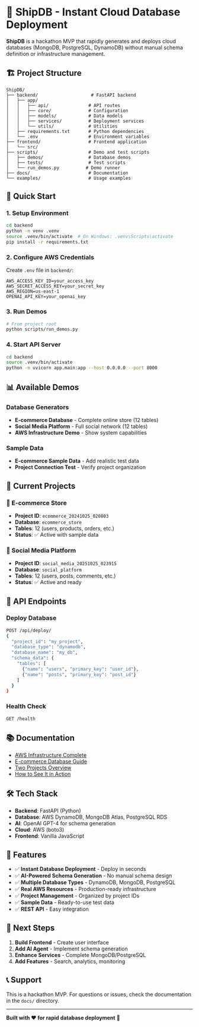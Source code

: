 # 🚀 ShipDB - Instant Cloud Database Deployment

**ShipDB** is a hackathon MVP that rapidly generates and deploys cloud databases (MongoDB, PostgreSQL, DynamoDB) without manual schema definition or infrastructure management.

## 🏗️ **Project Structure**

```
ShipDB/
├── backend/                    # FastAPI backend
│   ├── app/
│   │   ├── api/               # API routes
│   │   ├── core/              # Configuration
│   │   ├── models/            # Data models
│   │   ├── services/          # Deployment services
│   │   └── utils/             # Utilities
│   ├── requirements.txt       # Python dependencies
│   └── .env                   # Environment variables
├── frontend/                  # Frontend application
│   └── src/
├── scripts/                   # Demo and test scripts
│   ├── demos/                 # Database demos
│   ├── tests/                 # Test scripts
│   └── run_demos.py          # Demo runner
├── docs/                      # Documentation
└── examples/                  # Usage examples
```

## 🚀 **Quick Start**

### **1. Setup Environment**
```bash
cd backend
python -m venv .venv
source .venv/bin/activate  # On Windows: .venv\Scripts\activate
pip install -r requirements.txt
```

### **2. Configure AWS Credentials**
Create `.env` file in `backend/`:
```env
AWS_ACCESS_KEY_ID=your_access_key
AWS_SECRET_ACCESS_KEY=your_secret_key
AWS_REGION=us-east-1
OPENAI_API_KEY=your_openai_key
```

### **3. Run Demos**
```bash
# From project root
python scripts/run_demos.py
```

### **4. Start API Server**
```bash
cd backend
source .venv/bin/activate
python -m uvicorn app.main:app --host 0.0.0.0 --port 8000
```

## 📊 **Available Demos**

### **Database Generators**
- **E-commerce Database** - Complete online store (12 tables)
- **Social Media Platform** - Full social network (12 tables)
- **AWS Infrastructure Demo** - Show system capabilities

### **Sample Data**
- **E-commerce Sample Data** - Add realistic test data
- **Project Connection Test** - Verify project organization

## 🎯 **Current Projects**

### **🛒 E-commerce Store**
- **Project ID**: `ecommerce_20241025_020803`
- **Database**: `ecommerce_store`
- **Tables**: 12 (users, products, orders, etc.)
- **Status**: ✅ Active with sample data

### **📱 Social Media Platform**
- **Project ID**: `social_media_20251025_023915`
- **Database**: `social_platform`
- **Tables**: 12 (users, posts, comments, etc.)
- **Status**: ✅ Active and ready

## 🔧 **API Endpoints**

### **Deploy Database**
```bash
POST /api/deploy/
{
  "project_id": "my_project",
  "database_type": "dynamodb",
  "database_name": "my_db",
  "schema_data": {
    "tables": [
      {"name": "users", "primary_key": "user_id"},
      {"name": "posts", "primary_key": "post_id"}
    ]
  }
}
```

### **Health Check**
```bash
GET /health
```

## 📚 **Documentation**

- [AWS Infrastructure Complete](docs/AWS_INFRASTRUCTURE_COMPLETE.md)
- [E-commerce Database Guide](docs/ECOMMERCE_DATABASE_COMPLETE.md)
- [Two Projects Overview](docs/TWO_PROJECTS_COMPLETE.md)
- [How to See It in Action](docs/HOW_TO_SEE_IT_IN_ACTION.md)

## 🛠️ **Tech Stack**

- **Backend**: FastAPI (Python)
- **Database**: AWS DynamoDB, MongoDB Atlas, PostgreSQL RDS
- **AI**: OpenAI GPT-4 for schema generation
- **Cloud**: AWS (boto3)
- **Frontend**: Vanilla JavaScript

## 🎯 **Features**

- ✅ **Instant Database Deployment** - Deploy in seconds
- ✅ **AI-Powered Schema Generation** - No manual schema design
- ✅ **Multiple Database Types** - DynamoDB, MongoDB, PostgreSQL
- ✅ **Real AWS Resources** - Production-ready infrastructure
- ✅ **Project Management** - Organized by project IDs
- ✅ **Sample Data** - Ready-to-use test data
- ✅ **REST API** - Easy integration

## 🚀 **Next Steps**

1. **Build Frontend** - Create user interface
2. **Add AI Agent** - Implement schema generation
3. **Enhance Services** - Complete MongoDB/PostgreSQL
4. **Add Features** - Search, analytics, monitoring

## 📞 **Support**

This is a hackathon MVP. For questions or issues, check the documentation in the `docs/` directory.

---

**Built with ❤️ for rapid database deployment** 🚀
